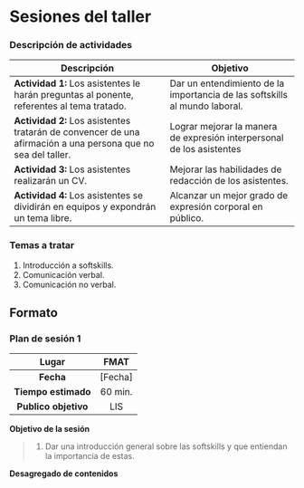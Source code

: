 # Sesiones del taller

### Descripción de actividades
| Descripción | Objetivo|
|---|---|
| **Actividad 1:** Los asistentes le harán preguntas al ponente, referentes al tema tratado.| Dar un entendimiento de la importancia de las softskills al mundo laboral.|
| **Actividad 2:** Los asistentes tratarán de convencer de una afirmación a una persona que no sea del taller. | Lograr mejorar la manera de expresión interpersonal de los asistentes|
| **Actividad 3:** Los asistentes realizarán un CV. |	Mejorar las habilidades de redacción de los asistentes.|
| **Actividad 4:** Los asistentes se dividirán en equipos y expondrán un tema libre. |	Alcanzar un mejor grado de expresión corporal en público.|

### Temas a tratar

1.	Introducción a softskills.
2.	Comunicación verbal.
3.	Comunicación no verbal.

## Formato
### Plan de sesión 1

|**Lugar**|	FMAT|
|:---:|:---:|
| **Fecha** | [Fecha]|
| **Tiempo estimado** |	60 min.|
| **Publico objetivo** |	LIS |

**Objetivo de la sesión**

> 1.	Dar una introducción general sobre las softskills y que entiendan la importancia de estas.

**Desagregado de contenidos**
